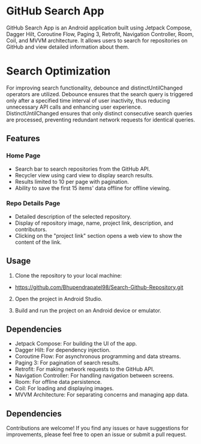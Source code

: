 # GitHub Search App

GitHub Search App is an Android application built using Jetpack Compose, Dagger Hilt, Coroutine Flow, Paging 3, Retrofit, Navigation Controller, Room, Coil, and MVVM architecture. It allows users to search for repositories on GitHub and view detailed information about them.

# Search Optimization
For improving search functionality, debounce and distinctUntilChanged operators are utilized.
Debounce ensures that the search query is triggered only after a specified time interval of user inactivity, thus reducing unnecessary API calls and enhancing user experience.
DistinctUntilChanged ensures that only distinct consecutive search queries are processed, preventing redundant network requests for identical queries.

## Features

### Home Page
- Search bar to search repositories from the GitHub API.
- Recycler view using card view to display search results.
- Results limited to 10 per page with pagination.
- Ability to save the first 15 items' data offline for offline viewing.

### Repo Details Page
- Detailed description of the selected repository.
- Display of repository image, name, project link, description, and contributors.
- Clicking on the "project link" section opens a web view to show the content of the link.

## Usage

1. Clone the repository to your local machine:

 - https://github.com/Bhupendrapatel98/Search-Github-Repository.git

2. Open the project in Android Studio.

3. Build and run the project on an Android device or emulator.

## Dependencies

- Jetpack Compose: For building the UI of the app.
- Dagger Hilt: For dependency injection.
- Coroutine Flow: For asynchronous programming and data streams.
- Paging 3: For pagination of search results.
- Retrofit: For making network requests to the GitHub API.
- Navigation Controller: For handling navigation between screens.
- Room: For offline data persistence.
- Coil: For loading and displaying images.
- MVVM Architecture: For separating concerns and managing app data.

## Dependencies
Contributions are welcome! If you find any issues or have suggestions for improvements, please feel free to open an issue or submit a pull request.